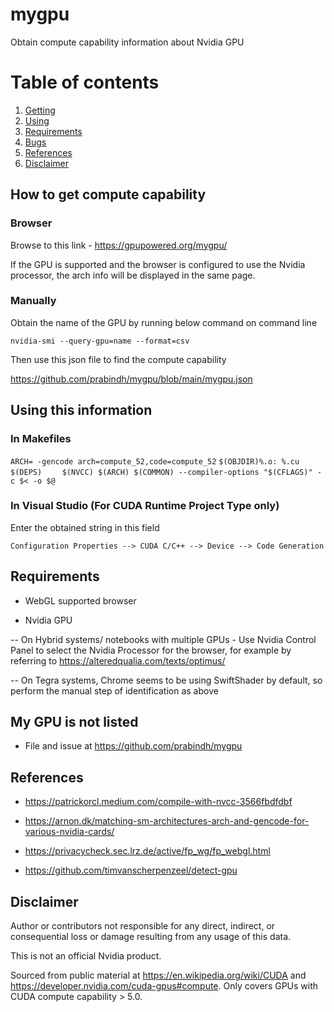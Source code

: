 # mygpu

Obtain compute capability information about Nvidia GPU

# Table of contents
1. [Getting](#howto)
2. [Using](#usage)
3. [Requirements](#reqs)
4. [Bugs](#unlisted)
5. [References](#references)
5. [Disclaimer](#disclaimer)

## How to get compute capability <a name="howto"></a>

### Browser <a name="browser"></a>

Browse to this link - https://gpupowered.org/mygpu/

If the GPU is supported and the browser is configured to use the Nvidia processor, the arch info will be displayed in the same page.

### Manually <a name="manual"></a>

Obtain the name of the GPU by running below command on command line

`nvidia-smi --query-gpu=name --format=csv`

Then use this json file to find the compute capability

https://github.com/prabindh/mygpu/blob/main/mygpu.json

## Using this information <a name="usage"></a>

### In Makefiles <a name="makefiles"></a>

`ARCH= -gencode arch=compute_52,code=compute_52`
`$(OBJDIR)%.o: %.cu $(DEPS)`
`    $(NVCC) $(ARCH) $(COMMON) --compiler-options "$(CFLAGS)" -c $< -o $@`

### In Visual Studio (For CUDA Runtime Project Type only) <a name="vstudio"></a>

Enter the obtained string in this field

`Configuration Properties --> CUDA C/C++ --> Device --> Code Generation`

## Requirements <a name="reqs"></a>

- WebGL supported browser

- Nvidia GPU 

-- On Hybrid systems/ notebooks with multiple GPUs - Use Nvidia Control Panel to select the Nvidia Processor for the browser, for example by referring to https://alteredqualia.com/texts/optimus/ 

-- On Tegra systems, Chrome seems to be using SwiftShader by default, so perform the manual step of identification as above

## My GPU is not listed <a name="unlisted"></a>

- File and issue at https://github.com/prabindh/mygpu

## References <a name="references"></a>

- https://patrickorcl.medium.com/compile-with-nvcc-3566fbdfdbf

- https://arnon.dk/matching-sm-architectures-arch-and-gencode-for-various-nvidia-cards/

- https://privacycheck.sec.lrz.de/active/fp_wg/fp_webgl.html

- https://github.com/timvanscherpenzeel/detect-gpu

## Disclaimer <a name="disclaimer"></a>

Author or contributors not responsible for any direct, indirect, or consequential loss or damage resulting from any usage of this data. 

This is not an official Nvidia product.

Sourced from public material at https://en.wikipedia.org/wiki/CUDA and https://developer.nvidia.com/cuda-gpus#compute. Only covers GPUs with CUDA compute capability > 5.0.
   